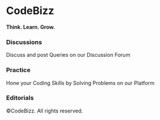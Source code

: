 # CodeBizz
**Think. Learn. Grow.**

### Discussions
Discuss and post Queries on our Discussion Forum

### Practice
Hone your Coding Skills by Solving Problems on our Platform

### Editorials

©CodeBizz. All rights reserved.

